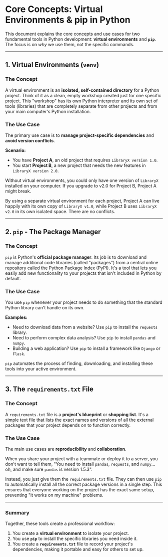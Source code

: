 # Core Concepts: Virtual Environments & pip in Python

This document explains the core concepts and use cases for two fundamental tools in Python development: **virtual environments** and **`pip`**. The focus is on *why* we use them, not the specific commands.

---

## 1. Virtual Environments (`venv`)

### The Concept
A virtual environment is an **isolated, self-contained directory** for a Python project. Think of it as a clean, empty workshop created just for one specific project. This "workshop" has its own Python interpreter and its own set of tools (libraries) that are completely separate from other projects and from your main computer's Python installation.

### The Use Case
The primary use case is to **manage project-specific dependencies** and **avoid version conflicts**.

**Scenario:**
-   You have **Project A**, an old project that requires `LibraryX version 1.0`.
-   You start **Project B**, a new project that needs the new features in `LibraryX version 2.0`.

Without virtual environments, you could only have one version of `LibraryX` installed on your computer. If you upgrade to v2.0 for Project B, Project A might break.

By using a separate virtual environment for each project, Project A can live happily with its own copy of `LibraryX v1.0`, while Project B uses `LibraryX v2.0` in its own isolated space. There are no conflicts.

---

## 2. `pip` - The Package Manager

### The Concept
`pip` is Python's **official package manager**. Its job is to download and manage additional code libraries (called "packages") from a central online repository called the Python Package Index (PyPI). It's a tool that lets you easily add new functionality to your projects that isn't included in Python by default.

### The Use Case
You use `pip` whenever your project needs to do something that the standard Python library can't handle on its own.

**Examples:**
-   Need to download data from a website? Use `pip` to install the `requests` library.
-   Need to perform complex data analysis? Use `pip` to install `pandas` and `numpy`.
-   Building a web application? Use `pip` to install a framework like `Django` or `Flask`.

`pip` automates the process of finding, downloading, and installing these tools into your active environment.

---

## 3. The `requirements.txt` File

### The Concept
A `requirements.txt` file is a **project's blueprint** or **shopping list**. It's a simple text file that lists the exact names and versions of all the external packages that your project depends on to function correctly.

### The Use Case
The main use cases are **reproducibility** and **collaboration**.

When you share your project with a teammate or deploy it to a server, you don't want to tell them, "You need to install `pandas`, `requests`, and `numpy`... oh, and make sure `pandas` is version 1.5.3".

Instead, you just give them the `requirements.txt` file. They can then use `pip` to automatically install all the correct package versions in a single step. This ensures that everyone working on the project has the exact same setup, preventing "it works on my machine" problems.

---

### Summary
Together, these tools create a professional workflow:
1.  You create a **virtual environment** to isolate your project.
2.  You use **`pip`** to install the specific libraries you need inside it.
3.  You create a **`requirements.txt`** file to record your project's dependencies, making it portable and easy for others to set up.
